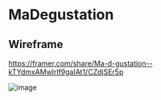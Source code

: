 # MaDegustation

## Wireframe
https://framer.com/share/Ma-d-gustation--kTYdmxAMwlrlf9gaIAt1/CZdjSEr5p

![image](https://user-images.githubusercontent.com/67960002/114877528-a5dede80-9dff-11eb-8373-be356b3f6e0d.png)
